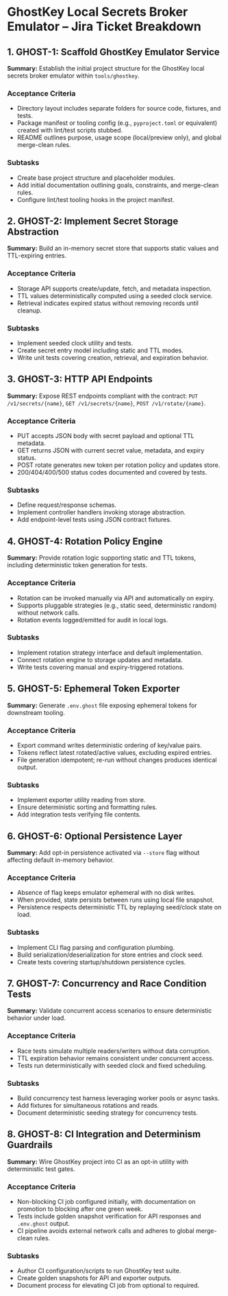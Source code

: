 # GhostKey Local Secrets Broker Emulator – Jira Ticket Breakdown

## 1. GHOST-1: Scaffold GhostKey Emulator Service

**Summary:** Establish the initial project structure for the GhostKey local secrets broker emulator within `tools/ghostkey`.

### Acceptance Criteria

- Directory layout includes separate folders for source code, fixtures, and tests.
- Package manifest or tooling config (e.g., `pyproject.toml` or equivalent) created with lint/test scripts stubbed.
- README outlines purpose, usage scope (local/preview only), and global merge-clean rules.

### Subtasks

- Create base project structure and placeholder modules.
- Add initial documentation outlining goals, constraints, and merge-clean rules.
- Configure lint/test tooling hooks in the project manifest.

## 2. GHOST-2: Implement Secret Storage Abstraction

**Summary:** Build an in-memory secret store that supports static values and TTL-expiring entries.

### Acceptance Criteria

- Storage API supports create/update, fetch, and metadata inspection.
- TTL values deterministically computed using a seeded clock service.
- Retrieval indicates expired status without removing records until cleanup.

### Subtasks

- Implement seeded clock utility and tests.
- Create secret entry model including static and TTL modes.
- Write unit tests covering creation, retrieval, and expiration behavior.

## 3. GHOST-3: HTTP API Endpoints

**Summary:** Expose REST endpoints compliant with the contract: `PUT /v1/secrets/{name}`, `GET /v1/secrets/{name}`, `POST /v1/rotate/{name}`.

### Acceptance Criteria

- PUT accepts JSON body with secret payload and optional TTL metadata.
- GET returns JSON with current secret value, metadata, and expiry status.
- POST rotate generates new token per rotation policy and updates store.
- 200/404/400/500 status codes documented and covered by tests.

### Subtasks

- Define request/response schemas.
- Implement controller handlers invoking storage abstraction.
- Add endpoint-level tests using JSON contract fixtures.

## 4. GHOST-4: Rotation Policy Engine

**Summary:** Provide rotation logic supporting static and TTL tokens, including deterministic token generation for tests.

### Acceptance Criteria

- Rotation can be invoked manually via API and automatically on expiry.
- Supports pluggable strategies (e.g., static seed, deterministic random) without network calls.
- Rotation events logged/emitted for audit in local logs.

### Subtasks

- Implement rotation strategy interface and default implementation.
- Connect rotation engine to storage updates and metadata.
- Write tests covering manual and expiry-triggered rotations.

## 5. GHOST-5: Ephemeral Token Exporter

**Summary:** Generate `.env.ghost` file exposing ephemeral tokens for downstream tooling.

### Acceptance Criteria

- Export command writes deterministic ordering of key/value pairs.
- Tokens reflect latest rotated/active values, excluding expired entries.
- File generation idempotent; re-run without changes produces identical output.

### Subtasks

- Implement exporter utility reading from store.
- Ensure deterministic sorting and formatting rules.
- Add integration tests verifying file contents.

## 6. GHOST-6: Optional Persistence Layer

**Summary:** Add opt-in persistence activated via `--store` flag without affecting default in-memory behavior.

### Acceptance Criteria

- Absence of flag keeps emulator ephemeral with no disk writes.
- When provided, state persists between runs using local file snapshot.
- Persistence respects deterministic TTL by replaying seed/clock state on load.

### Subtasks

- Implement CLI flag parsing and configuration plumbing.
- Build serialization/deserialization for store entries and clock seed.
- Create tests covering startup/shutdown persistence cycles.

## 7. GHOST-7: Concurrency and Race Condition Tests

**Summary:** Validate concurrent access scenarios to ensure deterministic behavior under load.

### Acceptance Criteria

- Race tests simulate multiple readers/writers without data corruption.
- TTL expiration behavior remains consistent under concurrent access.
- Tests run deterministically with seeded clock and fixed scheduling.

### Subtasks

- Build concurrency test harness leveraging worker pools or async tasks.
- Add fixtures for simultaneous rotations and reads.
- Document deterministic seeding strategy for concurrency tests.

## 8. GHOST-8: CI Integration and Determinism Guardrails

**Summary:** Wire GhostKey project into CI as an opt-in utility with deterministic test gates.

### Acceptance Criteria

- Non-blocking CI job configured initially, with documentation on promotion to blocking after one green week.
- Tests include golden snapshot verification for API responses and `.env.ghost` output.
- CI pipeline avoids external network calls and adheres to global merge-clean rules.

### Subtasks

- Author CI configuration/scripts to run GhostKey test suite.
- Create golden snapshots for API and exporter outputs.
- Document process for elevating CI job from optional to required.
